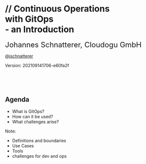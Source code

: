 <!-- .slide: style="text-align: center !important;"  -->
<!-- .slide: data-background-image="images/title.svg"  -->
<font size="100"><i class="fab fa-git-alt" style="color: #F05133"></i>&nbsp;<i class="fas fa-sync"></i></font>
<img data-src="images/k8s_logo.svg" width="5%;" />

<h1  class="title">
    <span class="title-accent">//</span> 
    Continuous Operations <br/> with GitOps<br/> - an Introduction
</h1>

<font size="5">Johannes Schnatterer, Cloudogu GmbH</font>
<p class="printOnly">
    <a href='https://twitter.com/jschnatterer' class="social" target="_blank">
        <i class='fab fa-twitter'></i>
        @jschnatterer
    </a>
</p>

<div class="title-version">
Version: 202109141706-e60fa2f
</div>

<p class="state-background" style="font-size: 0.9em">
    <a href="pdf/Continuous Operations with GitOps – an Introduction.pdf">
       <i class="far fa-file-pdf"></i>
</a></p>

<a class="state-background" href="https://cloudogu.github.io/gitops-talks/"><img data-src="images/qr-slides.png" width="15%"/></a>

<br/>
<br/>




## Agenda

- What is GitOps?
- How can it be used? 
- What challenges arise?

Note:

- Definitions and boundaries
- Use Cases
- Tools
- challenges for dev and ops